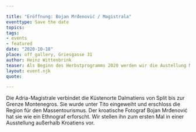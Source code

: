 ```yaml
---

title: "Eröffnung: Bojan Mrđenović / Magistrala"
eventtype: Save the date
topics:
tags:
- events
- featured
date: "2020-10-18"
place: off_gallery, Griesgasse 31
author: Heinz Wittenbrink
teaser: Als Beginn des Herbstprogramms 2020 werden wir die Austellung Magistrala mit Bildern von Bojan Mrđenović eröffnen.
layout: event.njk
quote:

---
```


Die Adria-Magistrale verbindet die Küstenorte Dalmatiens von Split bis zur Grenze Montenegros. Sie wurde unter Tito eingeweiht und erschloss die Region für den Massentourismus. Der kroatische Fotograf Bojan Mrđenović hat sie wie ein Ethnograf erforscht. Wir stellen ihn zum ersten Mal in einer Ausstellung außerhalb Kroatiens vor.
